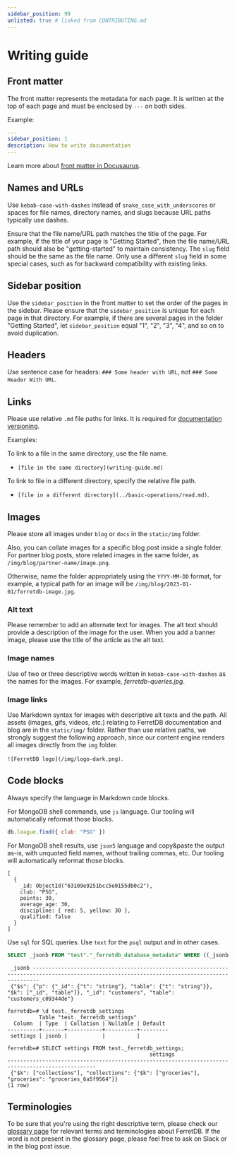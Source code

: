 ```yaml
---
sidebar_position: 99
unlisted: true # linked from CONTRIBUTING.md
---
```


# Writing guide

## Front matter

The front matter represents the metadata for each page.
It is written at the top of each page and must be enclosed by `---` on both sides.

Example:

```yaml
---
sidebar_position: 1
description: How to write documentation
---
```

Learn more about [front matter in Docusaurus](https://docusaurus.io/docs/api/plugins/@docusaurus/plugin-content-docs#markdown-front-matter).

## Names and URLs

Use `kebab-case-with-dashes` instead of `snake_case_with_underscores` or spaces
for file names, directory names, and slugs because URL paths typically use dashes.

Ensure that the file name/URL path matches the title of the page.
For example, if the title of your page is "Getting Started", then the file name/URL path should also be "getting-started" to maintain consistency.
The `slug` field should be the same as the file name.
Only use a different `slug` field in some special cases, such as for backward compatibility with existing links.

## Sidebar position

Use the `sidebar_position` in the front matter to set the order of the pages in the sidebar.
Please ensure that the `sidebar_position` is unique for each page in that directory.
For example, if there are several pages in the folder "Getting Started", let `sidebar_position` equal "1", "2", "3", "4", and so on to avoid duplication.

## Headers

Use sentence case for headers: `### Some header with URL`, not `### Some Header With URL`.

## Links

Please use relative `.md` file paths for links.
It is required for [documentation versioning](https://docusaurus.io/docs/versioning#link-docs-by-file-paths).

Examples:

To link to a file in the same directory, use the file name.

- `[file in the same directory](writing-guide.md)`

To link to file in a different directory, specify the relative file path.

- `[file in a different directory](../basic-operations/read.md)`.

## Images

Please store all images under `blog` or `docs` in the `static/img` folder.

Also, you can collate images for a specific blog post inside a single folder.
For partner blog posts, store related images in the same folder, as `/img/blog/partner-name/image.png`.

Otherwise, name the folder appropriately using the `YYYY-MM-DD` format, for example, a typical path for an image will be `/img/blog/2023-01-01/ferretdb-image.jpg`.

### Alt text

Please remember to add an alternate text for images.
The alt text should provide a description of the image for the user.
When you add a banner image, please use the title of the article as the alt text.

### Image names

Use of two or three descriptive words written in `kebab-case-with-dashes` as the names for the images.
For example, _ferretdb-queries.jpg_.

### Image links

Use Markdown syntax for images with descriptive alt texts and the path.
All assets (images, gifs, videos, etc.) relating to FerretDB documentation and blog are in the `static/img/` folder.
Rather than use relative paths, we strongly suggest the following approach, since our content engine renders all images directly from the `img` folder.

`![FerretDB logo](/img/logo-dark.png)`.

## Code blocks

Always specify the language in Markdown code blocks.

For MongoDB shell commands, use `js` language.
Our tooling will automatically reformat those blocks.

```js
db.league.find({ club: "PSG" })
```

For MongoDB shell results, use `json5` language and copy&paste the output as-is,
with unquoted field names, without trailing commas, etc.
Our tooling will automatically reformat those blocks.

```json5
[
  {
    _id: ObjectId("63109e9251bcc5e0155db0c2"),
    club: "PSG",
    points: 30,
    average_age: 30,
    discipline: { red: 5, yellow: 30 },
    qualified: false
  }
]
```

Use `sql` for SQL queries.
Use `text` for the `psql` output and in other cases.

```sql
SELECT _jsonb FROM "test"."_ferretdb_database_metadata" WHERE ((_jsonb->'_id')::jsonb = '"customers"');
```

```text
 _jsonb ----------------------------------------------------------------------------------------------------------------------------------------------
 {"$s": {"p": {"_id": {"t": "string"}, "table": {"t": "string"}}, "$k": ["_id", "table"]}, "_id": "customers", "table": "customers_c09344de"}
```

```text
ferretdb=# \d test._ferretdb_settings
          Table "test._ferretdb_settings"
  Column  | Type  | Collation | Nullable | Default
----------+-------+-----------+----------+---------
 settings | jsonb |           |          |

ferretdb=# SELECT settings FROM test._ferretdb_settings;
                                             settings
--------------------------------------------------------------------------------------------------
 {"$k": ["collections"], "collections": {"$k": ["groceries"], "groceries": "groceries_6a5f9564"}}
(1 row)
```

## Terminologies

To be sure that you're using the right descriptive term, please check our [glossary page](../reference/glossary.md) for relevant terms and terminologies about FerretDB.
If the word is not present in the glossary page, please feel free to ask on Slack or in the blog post issue.
